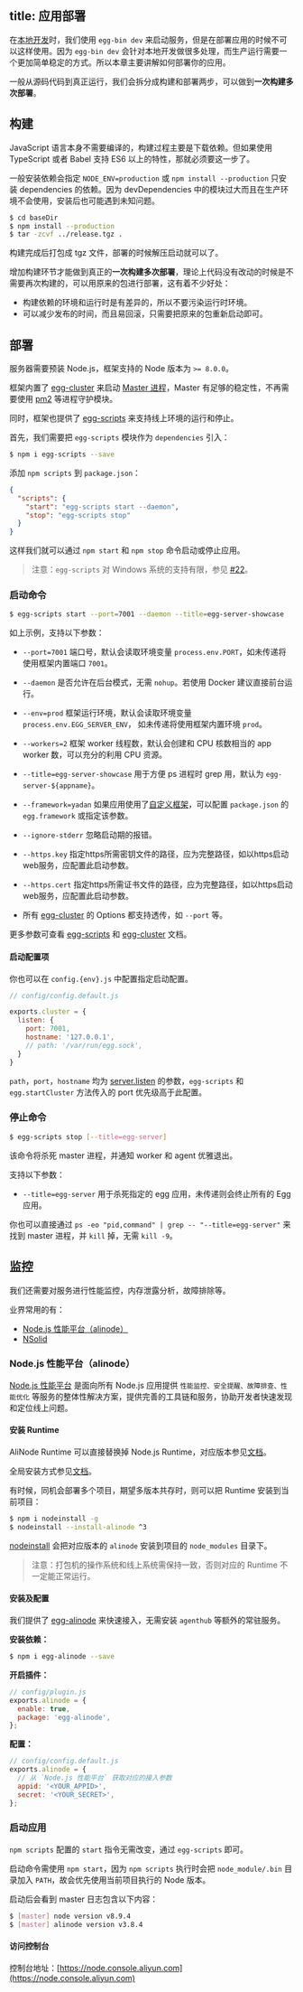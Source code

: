 title: 应用部署
---

在[本地开发](./development.md)时，我们使用 `egg-bin dev` 来启动服务，但是在部署应用的时候不可以这样使用。因为 `egg-bin dev` 会针对本地开发做很多处理，而生产运行需要一个更加简单稳定的方式。所以本章主要讲解如何部署你的应用。

一般从源码代码到真正运行，我们会拆分成构建和部署两步，可以做到**一次构建多次部署**。

## 构建

JavaScript 语言本身不需要编译的，构建过程主要是下载依赖。但如果使用 TypeScript 或者 Babel 支持 ES6 以上的特性，那就必须要这一步了。

一般安装依赖会指定 `NODE_ENV=production` 或 `npm install --production` 只安装 dependencies 的依赖。因为 devDependencies 中的模块过大而且在生产环境不会使用，安装后也可能遇到未知问题。

```bash
$ cd baseDir
$ npm install --production
$ tar -zcvf ../release.tgz .
```

构建完成后打包成 tgz 文件，部署的时候解压启动就可以了。

增加构建环节才能做到真正的**一次构建多次部署**，理论上代码没有改动的时候是不需要再次构建的，可以用原来的包进行部署，这有着不少好处：

- 构建依赖的环境和运行时是有差异的，所以不要污染运行时环境。
- 可以减少发布的时间，而且易回滚，只需要把原来的包重新启动即可。

## 部署

服务器需要预装 Node.js，框架支持的 Node 版本为 `>= 8.0.0`。

框架内置了 [egg-cluster] 来启动 [Master 进程](./cluster-and-ipc.md#master)，Master 有足够的稳定性，不再需要使用 [pm2] 等进程守护模块。

同时，框架也提供了 [egg-scripts] 来支持线上环境的运行和停止。

首先，我们需要把 `egg-scripts` 模块作为 `dependencies` 引入：

```bash
$ npm i egg-scripts --save
```

添加 `npm scripts` 到 `package.json`：

```json
{
  "scripts": {
    "start": "egg-scripts start --daemon",
    "stop": "egg-scripts stop"
  }
}
```

这样我们就可以通过 `npm start` 和 `npm stop` 命令启动或停止应用。

> 注意：`egg-scripts` 对 Windows 系统的支持有限，参见 [#22](https://github.com/eggjs/egg-scripts/pull/22)。

### 启动命令

```bash
$ egg-scripts start --port=7001 --daemon --title=egg-server-showcase
```

如上示例，支持以下参数：

- `--port=7001` 端口号，默认会读取环境变量 `process.env.PORT`，如未传递将使用框架内置端口 `7001`。
- `--daemon` 是否允许在后台模式，无需 `nohup`。若使用 Docker 建议直接前台运行。
- `--env=prod` 框架运行环境，默认会读取环境变量 `process.env.EGG_SERVER_ENV`， 如未传递将使用框架内置环境 `prod`。
- `--workers=2` 框架 worker 线程数，默认会创建和 CPU 核数相当的 app worker 数，可以充分的利用 CPU 资源。
- `--title=egg-server-showcase` 用于方便 ps 进程时 grep 用，默认为 `egg-server-${appname}`。
- `--framework=yadan` 如果应用使用了[自定义框架](../advanced/framework.md)，可以配置 `package.json` 的 `egg.framework` 或指定该参数。
- `--ignore-stderr` 忽略启动期的报错。
- `--https.key` 指定https所需密钥文件的路径，应为完整路径，如以https启动web服务，应配置此启动参数。
- `--https.cert` 指定https所需证书文件的路径，应为完整路径，如以https启动web服务，应配置此启动参数。

- 所有 [egg-cluster] 的 Options 都支持透传，如 `--port` 等。

更多参数可查看 [egg-scripts] 和 [egg-cluster] 文档。

#### 启动配置项

你也可以在 `config.{env}.js` 中配置指定启动配置。

```js
// config/config.default.js

exports.cluster = {
  listen: {
    port: 7001,
    hostname: '127.0.0.1',
    // path: '/var/run/egg.sock',
  }
}
```

`path`，`port`，`hostname` 均为 [server.listen](https://nodejs.org/api/http.html#http_server_listen_port_hostname_backlog_callback) 的参数，`egg-scripts` 和 `egg.startCluster` 方法传入的 port 优先级高于此配置。


### 停止命令

```bash
$ egg-scripts stop [--title=egg-server]
```

该命令将杀死 master 进程，并通知 worker 和 agent 优雅退出。

支持以下参数：
- `--title=egg-server` 用于杀死指定的 egg 应用，未传递则会终止所有的 Egg 应用。

你也可以直接通过 `ps -eo "pid,command" | grep -- "--title=egg-server"` 来找到 master 进程，并 `kill` 掉，无需 `kill -9`。

## 监控

我们还需要对服务进行性能监控，内存泄露分析，故障排除等。

业界常用的有：
- [Node.js 性能平台（alinode）](https://www.aliyun.com/product/nodejs)
- [NSolid](https://nodesource.com/products/nsolid/)

### Node.js 性能平台（alinode）

[Node.js 性能平台](https://www.aliyun.com/product/nodejs) 是面向所有 Node.js 应用提供 `性能监控、安全提醒、故障排查、性能优化` 等服务的整体性解决方案，提供完善的工具链和服务，协助开发者快速发现和定位线上问题。

#### 安装 Runtime

AliNode Runtime 可以直接替换掉 Node.js Runtime，对应版本参见[文档](https://help.aliyun.com/knowledge_detail/60811.html)。

全局安装方式参见[文档](https://help.aliyun.com/document_detail/60338.html)。

有时候，同机会部署多个项目，期望多版本共存时，则可以把 Runtime 安装到当前项目：

```bash
$ npm i nodeinstall -g
$ nodeinstall --install-alinode ^3
```

[nodeinstall] 会把对应版本的 `alinode` 安装到项目的 `node_modules` 目录下。

> 注意：打包机的操作系统和线上系统需保持一致，否则对应的 Runtime 不一定能正常运行。

#### 安装及配置

我们提供了 [egg-alinode] 来快速接入，无需安装 `agenthub` 等额外的常驻服务。

**安装依赖：**

```bash
$ npm i egg-alinode --save
```

**开启插件：**

```js
// config/plugin.js
exports.alinode = {
  enable: true,
  package: 'egg-alinode',
};
```

**配置：**

```js
// config/config.default.js
exports.alinode = {
  // 从 `Node.js 性能平台` 获取对应的接入参数
  appid: '<YOUR_APPID>',
  secret: '<YOUR_SECRET>',
};
```

### 启动应用

`npm scripts` 配置的 `start` 指令无需改变，通过 `egg-scripts` 即可。

启动命令需使用 `npm start`，因为 `npm scripts` 执行时会把 `node_module/.bin` 目录加入 `PATH`，故会优先使用当前项目执行的 Node 版本。

启动后会看到 master 日志包含以下内容：

```bash
$ [master] node version v8.9.4
$ [master] alinode version v3.8.4
```

#### 访问控制台

控制台地址：[https://node.console.aliyun.com](https://node.console.aliyun.com)


[egg-cluster]: https://github.com/eggjs/egg-cluster
[egg-scripts]: https://github.com/eggjs/egg-scripts
[egg-alinode]: https://github.com/eggjs/egg-alinode
[pm2]: https://github.com/Unitech/pm2
[nodeinstall]: https://github.com/cnpm/nodeinstall
